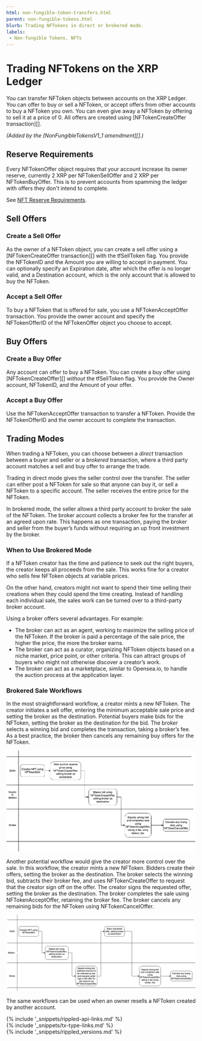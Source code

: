 ```yaml
---
html: non-fungible-token-transfers.html
parent: non-fungible-tokens.html
blurb: Trading NFTokens in direct or brokered mode.
labels:
 - Non-fungible Tokens, NFTs
---
```


# Trading NFTokens on the XRP Ledger

You can transfer <span class="code-snippet">NFToken</span> objects between accounts on the XRP Ledger. You can offer to buy or sell a <span class="code-snippet">NFToken</span>, or accept offers from other accounts to buy a <span class="code-snippet">NFToken</span> you own. You can even give away a <span class="code-snippet">NFToken</span> by offering to sell it at a price of 0.  All offers are created using [NFTokenCreateOffer transaction][].

_(Added by the [NonFungibleTokensV1_1 amendment][].)_

## Reserve Requirements

Every NFTokenOffer object requires that your account increase its owner reserve, currently 2 XRP per <span class="code-snippet">NFTokenSellOffer</span> and 2 XRP per <span class="code-snippet">NFTokenBuyOffer</span>. This is to prevent accounts from spamming the ledger with offers they don't intend to complete.

See [NFT Reserve Requirements](nft-reserve-requirements.html).

## Sell Offers

### Create a Sell Offer

As the owner of a <span class="code-snippet">NFToken</span> object, you can create a sell offer using a [NFTokenCreateOffer transaction][] with the <span class="code-snippet">tfSellToken</span> flag. You provide the <span class="code-snippet">NFTokenID</span> and the <span class="code-snippet">Amount</span> you are willing to accept in payment. You can optionally specify an <span class="code-snippet">Expiration</span> date, after which the offer is no longer valid, and a <span class="code-snippet">Destination</span> account, which is the only account that is allowed to buy the <span class="code-snippet">NFToken</span>.

### Accept a Sell Offer

To buy a <span class="code-snippet">NFToken</span> that is offered for sale, you use a <span class="code-snippet">NFTokenAcceptOffer</span> transaction. You provide the owner account and specify the <span class="code-snippet">NFTokenOfferID</span> of the <span class="code-snippet">NFTokenOffer</span> object you choose to accept.

## Buy Offers

### Create a Buy Offer

Any account can offer to buy a <span class="code-snippet">NFToken</span>. You can create a buy offer using [NFTokenCreateOffer][] _without_ the <span class="code-snippet">tfSellToken</span> flag. You provide the <span class="code-snippet">Owner</span> account, <span class="code-snippet">NFTokenID</span>, and the <span class="code-snippet">Amount</span> of your offer.

### Accept a Buy Offer

Use the <span class="code-snippet">NFTokenAcceptOffer</span> transaction to transfer a <span class="code-snippet">NFToken</span>. Provide the <span class="code-snippet">NFTokenOfferID</span> and the owner account to complete the transaction.

## Trading Modes

When trading a <span class="code-snippet">NFToken</span>, you can choose between a _direct_ transaction between a buyer and seller or a _brokered_ transaction, where a third party account matches a sell and buy offer to arrange the trade.

Trading in direct mode gives the seller control over the transfer. The seller can either post a <span class="code-snippet">NFToken</span> for sale so that anyone can buy it, or sell a <span class="code-snippet">NFToken</span> to a specific account. The seller receives the entire price for the <span class="code-snippet">NFToken</span>.

In brokered mode, the seller allows a third party account to broker the sale of the <span class="code-snippet">NFToken</span>. The broker account collects a broker fee for the transfer at an agreed upon rate. This happens as one transaction, paying the broker and seller from the buyer’s funds without requiring an up front investment by the broker.

### When to Use Brokered Mode

If a <span class="code-snippet">NFToken</span> creator has the time and patience to seek out the right buyers, the creator keeps all proceeds from the sale. This works fine for a creator who sells few <span class="code-snippet">NFToken</span> objects at variable prices.

On the other hand, creators might not want to spend their time selling their creations when they could spend the time creating. Instead of handling each individual sale, the sales work can be turned over to a third-party broker account.

Using a broker offers several advantages. For example:

* The broker can act as an agent, working to maximize the selling price of the <span class="code-snippet">NFToken</span>. If the broker is paid a percentage of the sale price, the higher the price, the more the broker earns.
* The broker can act as a curator, organizing <span class="code-snippet">NFToken</span> objects based on a niche market, price point, or other criteria. This can attract groups of buyers who might not otherwise discover a creator’s work.
* The broker can act as a marketplace, similar to Opensea.io, to handle the auction process at the application layer.

### Brokered Sale Workflows

In the most straightforward workflow, a creator mints a new <span class="code-snippet">NFToken</span>. The creator initiates a sell offer, entering the minimum acceptable sale price and setting the broker as the destination. Potential buyers make bids for the <span class="code-snippet">NFToken</span>, setting the broker as the destination for the bid. The broker selects a winning bid and completes the transaction, taking a broker’s fee. As a best practice, the broker then cancels any remaining buy offers for the <span class="code-snippet">NFToken</span>.

![Brokered Mode with Reserve](img/nft-brokered-mode-with-reserve.png)

Another potential workflow would give the creator more control over the sale. In this workflow, the creator mints a new <span class="code-snippet">NFToken</span>. Bidders create their offers, setting the broker as the destination. The broker selects the winning bid, subtracts their broker fee, and uses <span class="code-snippet">NFTokenCreateOffer</span> to request that the creator sign off on the offer. The creator signs the requested offer, setting the broker as the destination. The broker completes the sale using <span class="code-snippet">NFTokenAcceptOffer</span>, retaining the broker fee. The broker cancels any remaining bids for the <span class="code-snippet">NFToken</span> using <span class="code-snippet">NFTokenCancelOffer</span>.

![Brokered Mode without Reserve](img/nft-brokered-mode-without-reserve.png)

The same workflows can be used when an owner resells a <span class="code-snippet">NFToken</span> created by another account.

<!--{# common link defs #}-->
{% include '_snippets/rippled-api-links.md' %}			
{% include '_snippets/tx-type-links.md' %}			
{% include '_snippets/rippled_versions.md' %}
